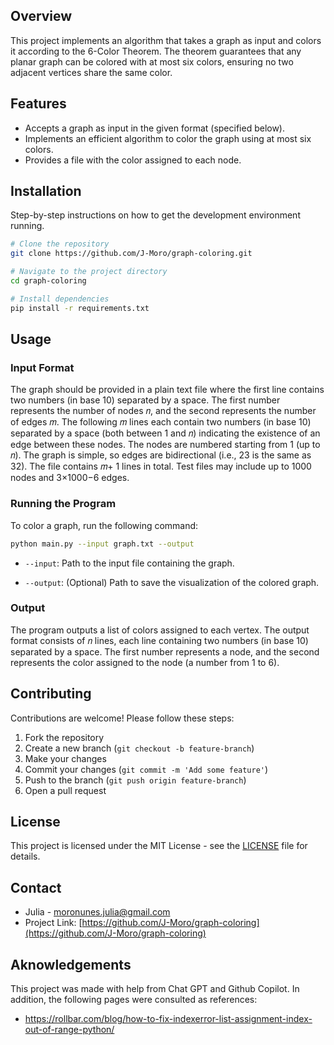 ## Overview

This project implements an algorithm that takes a graph as input and colors it according to the 6-Color Theorem. The theorem guarantees that any planar graph can be colored with at most six colors, ensuring no two adjacent vertices share the same color.

## Features

- Accepts a graph as input in the given format (specified below).
- Implements an efficient algorithm to color the graph using at most six colors.
- Provides a file with the color assigned to each node.

## Installation

Step-by-step instructions on how to get the development environment running.

```bash
# Clone the repository
git clone https://github.com/J-Moro/graph-coloring.git

# Navigate to the project directory
cd graph-coloring

# Install dependencies
pip install -r requirements.txt
```

## Usage

### Input Format

The graph should be provided in a plain text file where the first line contains two numbers (in base 10) separated by a space. The first number represents the number of nodes 𝑛, and the second represents the number of edges 𝑚. The following 𝑚 lines each contain two numbers (in base 10) separated by a space (both between 1 and 𝑛) indicating the existence of an edge between these nodes.
The nodes are numbered starting from 1 (up to 𝑛). The graph is simple, so edges are bidirectional (i.e., 
23 is the same as 32). The file contains 𝑚+ 1 lines in total. Test files may include up to 1000 nodes and 3×1000−6 edges.
  
### Running the Program
To color a graph, run the following command:

```bash
python main.py --input graph.txt --output
```
-   `--input`: Path to the input file containing the graph.
    
-   `--output`: (Optional) Path to save the visualization of the colored graph.

### Output
The program outputs a list of colors assigned to each vertex.
The output format consists of 𝑛 lines, each line containing two numbers (in base 10) separated by a space. The first number represents a node, and the second represents the color assigned to the node (a number from 1 to 6).


## Contributing

Contributions are welcome! Please follow these steps:

1. Fork the repository
2. Create a new branch (`git checkout -b feature-branch`)
3. Make your changes
4. Commit your changes (`git commit -m 'Add some feature'`)
5. Push to the branch (`git push origin feature-branch`)
6. Open a pull request

## License

This project is licensed under the MIT License - see the [LICENSE](LICENSE.md) file for details.

## Contact

- Julia - [moronunes.julia@gmail.com](mailto:moronunes.julia@gmail.com)
- Project Link: [https://github.com/J-Moro/graph-coloring](https://github.com/J-Moro/graph-coloring)

## Aknowledgements

This project was made with help from Chat GPT and Github Copilot. In addition, the following pages were consulted as references:
- https://rollbar.com/blog/how-to-fix-indexerror-list-assignment-index-out-of-range-python/